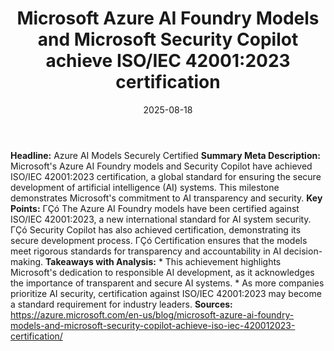 ﻿---
title: Microsoft Azure AI Foundry Models and Microsoft Security Copilot achieve ISO/IEC
  42001:2023 certification
date: '2025-08-18'
category: Markets
summary: ''
slug: microsoft azure ai foundry models and microsoft security cop
source_urls:
- https://azure.microsoft.com/en-us/blog/microsoft-azure-ai-foundry-models-and-microsoft-security-copilot-achieve-iso-iec-420012023-certification/
seo:
  title: Microsoft Azure AI Foundry Models and Microsoft Security Copilot achieve
    ISO/IEC 42001:2023 certification | Hash n Hedge
  description: ''
  keywords:
  - news
  - markets
  - brief
---

**Headline:** Azure AI Models Securely Certified  **Summary Meta Description:** Microsoft's Azure AI Foundry models and Security Copilot have achieved ISO/IEC 42001:2023 certification, a global standard for ensuring the secure development of artificial intelligence (AI) systems. This milestone demonstrates Microsoft's commitment to AI transparency and security.  **Key Points:**  ΓÇó The Azure AI Foundry models have been certified against ISO/IEC 42001:2023, a new international standard for AI system security. ΓÇó Security Copilot has also achieved certification, demonstrating its secure development process. ΓÇó Certification ensures that the models meet rigorous standards for transparency and accountability in AI decision-making.  **Takeaways with Analysis:**  * This achievement highlights Microsoft's dedication to responsible AI development, as it acknowledges the importance of transparent and secure AI systems. * As more companies prioritize AI security, certification against ISO/IEC 42001:2023 may become a standard requirement for industry leaders.  **Sources:** https://azure.microsoft.com/en-us/blog/microsoft-azure-ai-foundry-models-and-microsoft-security-copilot-achieve-iso-iec-420012023-certification/ 
